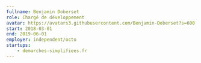```yaml
---
fullname: Benjamin Doberset
role: Chargé de développement
avatar: https://avatars3.githubusercontent.com/Benjamin-Doberset?s=600
start: 2018-03-01
end: 2019-06-01
employer: independent/octo
startups:
    - demarches-simplifiees.fr
---
```

